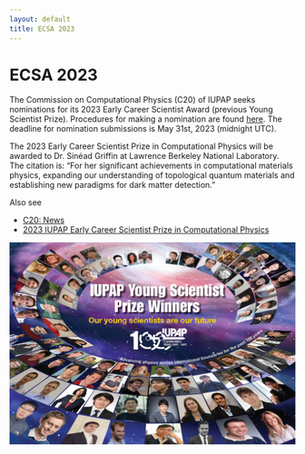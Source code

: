 ```yaml
---
layout: default
title: ECSA 2023
---
```


# ECSA 2023

The Commission on Computational Physics (C20) of IUPAP seeks nominations for its 2023 Early Career Scientist Award (previous Young Scientist Prize).
Procedures for making a nomination are found [here](https://iupap.org/awards/young-scientist-prizes/).
The deadline for nomination submissions is May 31st, 2023 (midnight UTC).

The 2023 Early Career Scientist Prize in Computational Physics will be awarded to Dr. Sinéad Griffin at Lawrence Berkeley National Laboratory.
The citation is: “For her significant achievements in computational materials physics, expanding our understanding of topological quantum materials and establishing new paradigms for dark matter detection.”

Also see
* [C20: News](https://iupap.org/who-we-are/internal-organization/commissions/c20-computational-physics/c20-news/)
* [2023 IUPAP Early Career Scientist Prize in Computational Physics](https://sites.google.com/view/grigraphene/announce/2023-C20-ECSP-Award)

<img src="assets/images/ecsa.jpg">
